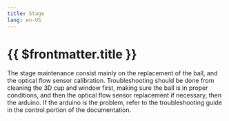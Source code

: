 ```yaml
---
title: Stage
lang: en-US
---
```


# {{ $frontmatter.title }}

The stage maintenance consist mainly on the replacement of the ball, and the optical flow sensor calibration. Troubleshooting should be done from cleaning the 3D cup and window first, making sure the ball is in proper conditions, and then the optical flow sensor replacement if necessary, then the arduino. If the arduino is the problem, refer to the troubleshooting guide in the control portion of the documentation.